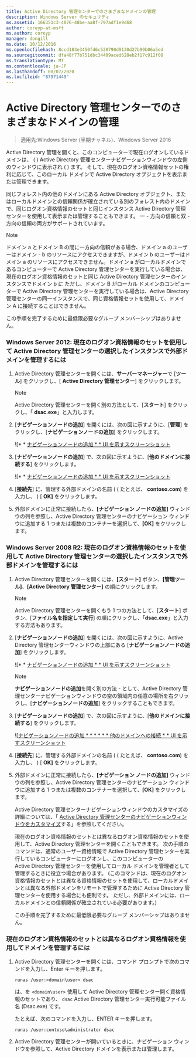 ```yaml
---
title: Active Directory 管理センターでのさまざまなドメインの管理
description: Windows Server のセキュリティ
ms.assetid: 166351c3-4076-48be-aa8f-797adf1e9d68
author: coreyp-at-msft
ms.author: coreyp
manager: dongill
ms.date: 10/12/2016
ms.openlocfilehash: 8ccd183e3450fd6c520790d9130d27b99b06a5ed
ms.sourcegitcommit: dfa48f77b751dbc34409aced628eb2f17c912f08
ms.translationtype: MT
ms.contentlocale: ja-JP
ms.lasthandoff: 08/07/2020
ms.locfileid: "87971449"
---
```

# <a name="manage-different-domains-in-active-directory-administrative-center"></a>Active Directory 管理センターでのさまざまなドメインの管理

>適用先:Windows Server (半期チャネル)、Windows Server 2016

  Active Directory 管理を開くと、このコンピューターで現在ログオンしているドメインは、 \( \) Active Directory 管理センターナビゲーションウィンドウの左側のウィンドウに表示され \( \) ます。 そして、現在のログオン資格情報セットの権利に応じて、このローカル ドメインで Active Directory オブジェクトを表示または管理できます。

 同じフォレスト内の他のドメインにある Active Directory オブジェクト、またはローカルドメインとの信頼関係が確立されている別のフォレスト内のドメインで、同じログオン資格情報のセットと同じインスタンス Active Directory 管理センターを使用して表示または管理することもできます。 一 \- 方向の信頼と双 \- 方向の信頼の両方がサポートされています。

> [!NOTE]
>  ドメイン a とドメイン B の間に一方向の信頼がある場合、ドメイン a のユーザーはドメイン \- b のリソースにアクセスできますが、ドメイン b のユーザーはドメイン a のリソースにアクセスできません。ドメイン a がローカルドメインであるコンピューターで Active Directory 管理センターを実行している場合は、現在のログオン資格情報のセットと同じ Active Directory 管理センターのインスタンスでドメイン b に ただし、ドメイン B がローカル ドメインのコンピューターで Active Directory 管理センターを実行している場合は、Active Directory 管理センターの同一インスタンスで、同じ資格情報セットを使用して、ドメイン A に接続することはできません。

 この手順を完了するために最低限必要なグループ メンバーシップはありません。

### <a name="windows-server-2012-to-manage-a-foreign-domain-in-the-selected-instance-of-active-directory-administrative-center-using-the-current-set-of-logon-credentials"></a>Windows Server 2012: 現在のログオン資格情報のセットを使用して Active Directory 管理センターの選択したインスタンスで外部ドメインを管理するには

1.  Active Directory 管理センターを開くには、**サーバーマネージャー**で [**ツール**] をクリックし、[ **Active Directory 管理センター**] をクリックします。

    > [!NOTE]
    >  Active Directory 管理センターを開く別の方法として、[**スタート**] をクリックし、「 **dsac.exe**」と入力します。

2.  [**ナビゲーションノードの追加**] を開くには、次の図に示すように、[**管理**] をクリックし、[**ナビゲーションノードの追加**] をクリックします。

     ![* * [ナビゲーションノードの追加 * * UI を示すスクリーンショット](media/ADDS_ADACAddNavNode.gif)

3.  [**ナビゲーションノードの追加**] で、次の図に示すように、[**他のドメインに接続する**] をクリックします。

     ![* * [ナビゲーションノードの追加 * * UI を示すスクリーンショット](media/ADDS_ADACConnectToDomain.gif)

4.  [**接続先**] に、管理する外部ドメインの名前 ( \( たとえば、 **contoso.com**) を入力し、 \) [ **OK]** をクリックします。

5.  外部ドメインに正常に接続したら、**[ナビゲーション ノードの追加]** ウィンドウの列を参照し、Active Directory 管理センターのナビゲーション ウィンドウに追加する 1 つまたは複数のコンテナーを選択して、**[OK]** をクリックします。

### <a name="windows-server-2008-r2-to-manage-a-foreign-domain-in-the-selected-instance-of-active-directory-administrative-center-using-the-current-set-of-logon-credentials"></a>Windows Server 2008 R2: 現在のログオン資格情報のセットを使用して Active Directory 管理センターの選択したインスタンスで外部ドメインを管理するには

1. Active Directory 管理センターを開くには、**[スタート]** ボタン、**[管理ツール]**、**[Active Directory 管理センター]** の順にクリックします。

   > [!NOTE]
   >  Active Directory 管理センターを開くもう 1 つの方法として、[**スタート**] ボタン、[**ファイル名を指定して実行**] の順にクリックし、「**dsac.exe**」と入力する方法もあります。

2. [**ナビゲーションノードの追加**] を開くには、次の図に示すように、Active Directory 管理センターウィンドウの上部にある [**ナビゲーションノードの追加**] をクリックします。

    ![* * [ナビゲーションノードの追加 * * UI を示すスクリーンショット](media/click_add_nav_nodes.gif)

   > [!NOTE]
   >  **ナビゲーションノードの追加**を開く別の方法 \- として、Active Directory 管理センターナビゲーションウィンドウの空の領域内の任意の場所を右クリックし、[**ナビゲーションノードの追加**] をクリックすることもできます。

3. [**ナビゲーションノードの追加**] で、次の図に示すように、[**他のドメインに接続する**] をクリックします。

    ![[ナビゲーションノードの追加 * * * * * * 他のドメインへの接続 * * UI を示すスクリーンショット](media/add_nav_nodes.gif)

4. [**接続先**] に、管理する外部ドメインの名前 ( \( たとえば、 **contoso.com**) を入力し、 \) [ **OK]** をクリックします。

5. 外部ドメインに正常に接続したら、**[ナビゲーション ノードの追加]** ウィンドウの列を参照し、Active Directory 管理センターのナビゲーション ウィンドウに追加する 1 つまたは複数のコンテナーを選択して、**[OK]** をクリックします。

   Active Directory 管理センターナビゲーションウィンドウのカスタマイズの詳細については、「 [Active Directory 管理センターのナビゲーションウィンドウをカスタマイズ](customize-the-active-directory-administrative-center-navigation-pane.md)する」を参照してください。

   現在のログオン資格情報のセットとは異なるログオン資格情報のセットを使用して、Active Directory 管理センターを開くこともできます。 次の手順のコマンドは、通常のユーザー資格情報で Active Directory 管理センターを実行しているコンピューターにログオンし、このコンピューターの Active Directory 管理センターを使用してローカル ドメインを管理者として管理するときに役立つ場合があります。 \(このコマンドは、現在のログオン資格情報のセットとは異なる資格情報のセットを使用して、ローカルドメインとは異なる外部ドメインをリモートで管理するために Active Directory 管理センターを使用する場合にも便利です。 ただし、外部ドメインには、ローカルドメインとの信頼関係が確立されている必要があります。\)

   この手順を完了するために最低限必要なグループ メンバーシップはありません。

### <a name="to-manage-a-domain-using-logon-credentials-that-are-different-from-the-current-set-of-logon-credentials"></a>現在のログオン資格情報のセットとは異なるログオン資格情報を使用してドメインを管理するには

1.  Active Directory 管理センターを開くには、コマンド プロンプトで次のコマンドを入力し、Enter キーを押します。

     `runas /user:<domain\user> dsac`

     は、を `<domain\user>` 使用して Active Directory 管理センター開く資格情報のセットであり、 `dsac` Active Directory 管理センター実行可能ファイル名 \(Dsac.exe\) です。

     たとえば、次のコマンドを入力し、ENTER キーを押します。

     `runas /user:contoso\administrator dsac`

2.  Active Directory 管理センターが開いているときに、ナビゲーション ウィンドウを参照して、Active Directory ドメインを表示または管理します。



